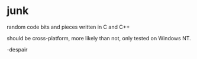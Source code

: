 # junk
random code bits and pieces written in C and C++

should be cross-platform, more likely than not, only tested on Windows NT.

-despair

